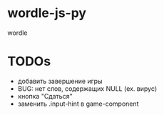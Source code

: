 # wordle-js-py
wordle

# TODOs
- добавить завершение игры
- BUG: нет слов, содержащих NULL (ex. вирус)
- кнопка "Сдаться"
- заменить .input-hint в game-component